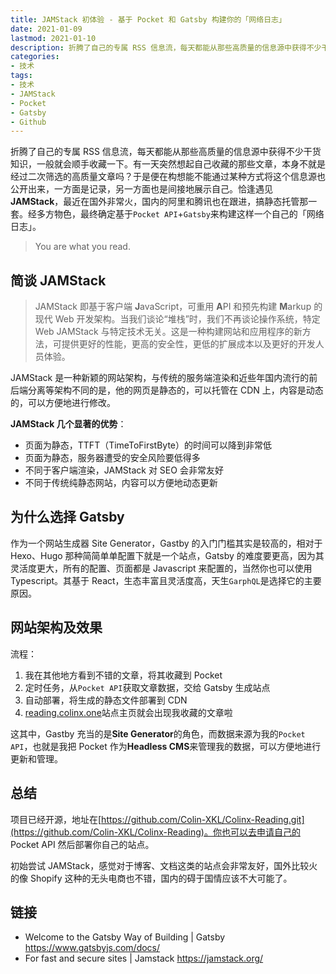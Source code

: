 ```yaml
---
title: JAMStack 初体验 - 基于 Pocket 和 Gatsby 构建你的「网络日志」
date: 2021-01-09
lastmod: 2021-01-10
description: 折腾了自己的专属 RSS 信息流，每天都能从那些高质量的信息源中获得不少干货知识，一般就会顺手收藏一下。有一天突然想起自己收藏的那些文章，本身不就是经过二次筛选的高质量文章吗？于是便在构想能不能通过某种方式将这个信息源也公开出来，一方面是记录，另一方面也是间接地展示自己。恰逢遇见 JAMStack，最近在国外非常火，国内的阿里和腾讯也在跟进，搞静态托管那一套。经多方物色，最终确定基于 Pocket API+Gatsby 来构建这样一个自己的「网络日志」。
categories:
- 技术
tags:
- 技术
- JAMStack
- Pocket
- Gatsby
- Github
---
```


<!-- # JAMStack 初体验 - 基于 Pocket 和 Gatsby 构建你的「网络日志」 -->

折腾了自己的专属 RSS 信息流，每天都能从那些高质量的信息源中获得不少干货知识，一般就会顺手收藏一下。有一天突然想起自己收藏的那些文章，本身不就是经过二次筛选的高质量文章吗？于是便在构想能不能通过某种方式将这个信息源也公开出来，一方面是记录，另一方面也是间接地展示自己。恰逢遇见**JAMStack**，最近在国外非常火，国内的阿里和腾讯也在跟进，搞静态托管那一套。经多方物色，最终确定基于`Pocket API`+`Gatsby`来构建这样一个自己的「网络日志」。

> You are what you read.

## 简谈 JAMStack

> JAMStack 即基于客户端 **J**avaScript，可重用 **A**PI 和预先构建 **M**arkup 的现代 Web 开发架构。当我们谈论“堆栈”时，我们不再谈论操作系统，特定 Web JAMStack 与特定技术无关。这是一种构建网站和应用程序的新方法，可提供更好的性能，更高的安全性，更低的扩展成本以及更好的开发人员体验。

JAMStack 是一种新颖的网站架构，与传统的服务端渲染和近些年国内流行的前后端分离等架构不同的是，他的网页是静态的，可以托管在 CDN 上，内容是动态的，可以方便地进行修改。

**JAMStack 几个显著的优势**：

* 页面为静态，TTFT（TimeToFirstByte）的时间可以降到非常低
* 页面为静态，服务器遭受的安全风险要低得多
* 不同于客户端渲染，JAMStack 对 SEO 会非常友好
* 不同于传统纯静态网站，内容可以方便地动态更新

## 为什么选择 Gatsby



作为一个网站生成器 Site Generator，Gastby 的入门门槛其实是较高的，相对于 Hexo、Hugo 那种简简单单配置下就是一个站点，Gatsby 的难度要更高，因为其灵活度更大，所有的配置、页面都是 Javascript 来配置的，当然你也可以使用 Typescript。其基于 React，生态丰富且灵活度高，天生`GarphQL`是选择它的主要原因。



## 网站架构及效果



流程：

1. 我在其他地方看到不错的文章，将其收藏到 Pocket
2. 定时任务，从`Pocket API`获取文章数据，交给 Gatsby 生成站点
3. 自动部署，将生成的静态文件部署到 CDN
4. [reading.colinx.one](https://reading.colinx.one)站点主页就会出现我收藏的文章啦



这其中，Gastby 充当的是**Site Generator**的角色，而数据来源为我的`Pocket API`，也就是我把 Pocket 作为**Headless CMS**来管理我的数据，可以方便地进行更新和管理。



## 总结

项目已经开源，地址在[https://github.com/Colin-XKL/Colinx-Reading.git](https://github.com/Colin-XKL/Colinx-Reading)。你也可以去申请自己的 Pocket API 然后部署你自己的站点。

初始尝试 JAMStack，感觉对于博客、文档这类的站点会非常友好，国外比较火的像 Shopify 这种的无头电商也不错，国内的碍于国情应该不大可能了。



## 链接

* Welcome to the Gatsby Way of Building | Gatsby
  https://www.gatsbyjs.com/docs/
* For fast and secure sites | Jamstack
  https://jamstack.org/